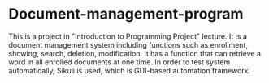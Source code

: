# Document-management-program
This is a project in "Introduction to Programming Project" lecture. It is a document management system including functions such as enrollment, showing, search, deletion, modification. 
It has a function that can retrieve a word in all enrolled documents at one time. In order to test system automatically, Sikuli is used, which is GUI-based automation framework.


